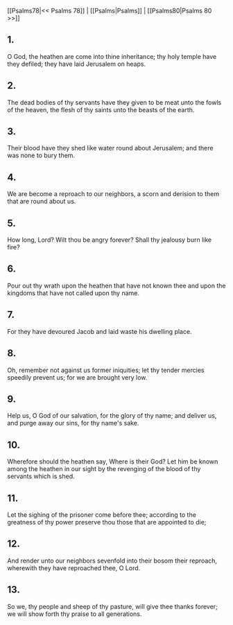 [[Psalms78|<< Psalms 78]] | [[Psalms|Psalms]] | [[Psalms80|Psalms 80 >>]]
## 1.
O God, the heathen are come into thine inheritance; thy holy temple have they defiled; they have laid Jerusalem on heaps.
## 2.
The dead bodies of thy servants have they given to be meat unto the fowls of the heaven, the flesh of thy saints unto the beasts of the earth.
## 3.
Their blood have they shed like water round about Jerusalem; and there was none to bury them.
## 4.
We are become a reproach to our neighbors, a scorn and derision to them that are round about us.
## 5.
How long, Lord? Wilt thou be angry forever? Shall thy jealousy burn like fire?
## 6.
Pour out thy wrath upon the heathen that have not known thee and upon the kingdoms that have not called upon thy name.
## 7.
For they have devoured Jacob and laid waste his dwelling place.
## 8.
Oh, remember not against us former iniquities; let thy tender mercies speedily prevent us; for we are brought very low.
## 9.
Help us, O God of our salvation, for the glory of thy name; and deliver us, and purge away our sins, for thy name\'s sake.
## 10.
Wherefore should the heathen say, Where is their God? Let him be known among the heathen in our sight by the revenging of the blood of thy servants which is shed.
## 11.
Let the sighing of the prisoner come before thee; according to the greatness of thy power preserve thou those that are appointed to die;
## 12.
And render unto our neighbors sevenfold into their bosom their reproach, wherewith they have reproached thee, O Lord.
## 13.
So we, thy people and sheep of thy pasture, will give thee thanks forever; we will show forth thy praise to all generations.

